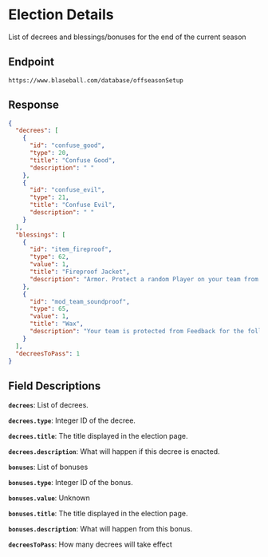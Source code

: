 # Election Details

List of decrees and blessings/bonuses for the end of the current season

## Endpoint

`https://www.blaseball.com/database/offseasonSetup`

## Response

```json
{
  "decrees": [
    {
      "id": "confuse_good",
      "type": 20,
      "title": "Confuse Good",
      "description": " "
    },
    {
      "id": "confuse_evil",
      "type": 21,
      "title": "Confuse Evil",
      "description": " "
    }
  ],
  "blessings": [
    {
      "id": "item_fireproof",
      "type": 62,
      "value": 1,
      "title": "Fireproof Jacket",
      "description": "Armor. Protect a random Player on your team from Incinerations."
    },
    {
      "id": "mod_team_soundproof",
      "type": 65,
      "value": 1,
      "title": "Wax",
      "description": "Your team is protected from Feedback for the following season."
    }
  ],
  "decreesToPass": 1
}
```

## Field Descriptions

**`decrees`**: List of decrees.

**`decrees.type`**: Integer ID of the decree.

**`decrees.title`**: The title displayed in the election page.

**`decrees.description`**: What will happen if this decree is enacted.

**`bonuses`**: List of bonuses

**`bonuses.type`**: Integer ID of the bonus.

**`bonuses.value`**: Unknown

**`bonuses.title`**: The title displayed in the election page.

**`bonuses.description`**: What will happen from this bonus.

**`decreesToPass`**: How many decrees will take effect
